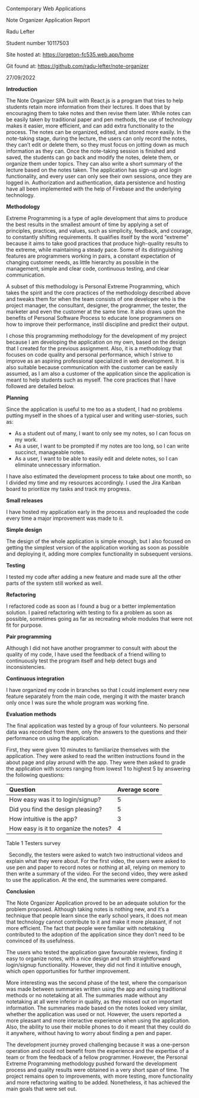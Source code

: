 ﻿



Contemporary Web Applications

Note Organizer Application Report

Radu Lefter

Student number 10117503

Site hosted at:  <https://orgeton-fc535.web.app/home>

Git found at: <https://github.com/radu-lefter/note-organizer>

27/09/2022











**Introduction**

The Note Organizer SPA built with React.js is a program that tries to help students retain more information from their lectures. It does that by encouraging them to take notes and then revise them later. While notes can be easily taken by traditional paper and pen methods, the use of technology makes it easier, more efficient, and can add extra functionality to the process. The notes can be organized, edited, and stored more easily. In the note-taking stage, during the lecture, the users can only record the notes, they can’t edit or delete them, so they must focus on jotting down as much information as they can. Once the note-taking session is finished and saved, the students can go back and modify the notes, delete them, or organize them under topics. They can also write a short summary of the lecture based on the notes taken. The application has sign-up and login functionality, and every user can only see their own sessions, once they are logged in.  Authorization and authentication, data persistence and hosting have all been implemented with the help of Firebase and the underlying technology. 

**Methodology**

Extreme Programming is a type of agile development that aims to produce the best results in the smallest amount of time by applying a set of principles, practices, and values, such as simplicity, feedback, and courage, to constantly shifting requirements. It qualifies itself by the word “extreme” because it aims to take good practices that produce high-quality results to the extreme, while maintaining a steady pace. Some of its distinguishing features are programmers working in pairs, a constant expectation of changing customer needs, as little hierarchy as possible in the management, simple and clear code, continuous testing, and clear communication. 

A subset of this methodology is Personal Extreme Programming, which takes the spirit and the core practices of the methodology described above and tweaks them for when the team consists of one developer who is the project manager, the consultant, designer, the programmer, the tester, the marketer and even the customer at the same time. It also draws upon the benefits of Personal Software Process to educate lone programmers on how to improve their performance, instil discipline and predict their output.    

I chose this programming methodology for the development of my project because I am developing the application on my own, based on the design that I created for the previous assignment. Also, it is a methodology that focuses on code quality and personal performance, which I strive to improve as an aspiring professional specialized in web development. It is also suitable because communication with the customer can be easily assumed, as I am also a customer of the application since the application is meant to help students such as myself. The core practices that I have followed are detailed below.



**Planning**

Since the application is useful to me too as a student, I had no problems putting myself in the shoes of a typical user and writing user-stories, such as:

- As a student out of many, I want to only see my notes, so I can focus on my work.
- As a user, I want to be prompted if my notes are too long, so I can write succinct, manageable notes.
- As a user, I want to be able to easily edit and delete notes, so I can eliminate unnecessary information.

I have also estimated the development process to take about one month, so I divided my time and my resources accordingly. I used the Jira Kanban board to prioritize my tasks and track my progress. 


**Small releases**

I have hosted my application early in the process and reuploaded the code every time a major improvement was made to it. 

**Simple design**

The design of the whole application is simple enough, but I also focused on getting the simplest version of the application working as soon as possible and deploying it, adding more complex functionality in subsequent versions. 

**Testing**

I tested my code after adding a new feature and made sure all the other parts of the system still worked as well.

**Refactoring**

I refactored code as soon as I found a bug or a better implementation solution. I paired refactoring with testing to fix a problem as soon as possible, sometimes going as far as recreating whole modules that were not fit for purpose. 

**Pair programming**

Although I did not have another programmer to consult with about the quality of my code, I have used the feedback of a friend willing to continuously test the program itself and help detect bugs and inconsistencies. 

**Continuous integration**

I have organized my code in branches so that I could implement every new feature separately from the main code, merging it with the master branch only once I was sure the whole program was working fine. 


**Evaluation methods**

The final application was tested by a group of four volunteers. No personal data was recorded from them, only the answers to the questions and their performance on using the application.

First, they were given 10 minutes to familiarize themselves with the application. They were asked to read the written instructions found in the about page and play around with the app. They were then asked to grade the application with scores ranging from lowest 1 to highest 5 by answering the following questions:

|Question|Average score|
| :- | :- |
|How easy was it to login/signup?|5|
|Did you find the design pleasing?|5|
|How intuitive is the app?|3|
|How easy is it to organize the notes?|4|
Table 1 Testers survey

` `Secondly, the testers were asked to watch two instructional videos and explain what they were about. For the first video, the users were asked to use pen and paper to record notes or nothing at all, relying on memory to then write a summary of the video. For the second video, they were asked to use the application. At the end, the summaries were compared.

**Conclusion**

The Note Organizer Application proved to be an adequate solution for the problem proposed. Although taking notes is nothing new, and it’s a technique that people learn since the early school years, it does not mean that technology cannot contribute to it and make it more pleasant, if not more efficient. The fact that people were familiar with notetaking contributed to the adoption of the application since they don’t need to be convinced of its usefulness. 

The users who tested the application gave favourable reviews, finding it easy to organize notes, with a nice design and with straightforward login/signup functionality. However, they did not find it intuitive enough, which open opportunities for further improvement. 

More interesting was the second phase of the test, where the comparison was made between summaries written using the app and using traditional methods or no notetaking at all. The summaries made without any notetaking at all were inferior in quality, as they missed out on important information. The summaries made based on the notes looked very similar, whether the application was used or not. However, the users reported a more pleasant and more interactive experience when using the application. Also, the ability to use their mobile phones to do it meant that they could do it anywhere, without having to worry about finding a pen and paper. 

The development journey proved challenging because it was a one-person operation and could not benefit from the experience and the expertise of a team or from the feedback of a fellow programmer. However, the Personal Extreme Programming methodology pushed forward the development process and quality results were obtained in a very short span of time. The project remains open to improvements, with more testing, more functionality and more refactoring waiting to be added. Nonetheless, it has achieved the main goals that were set out. 
